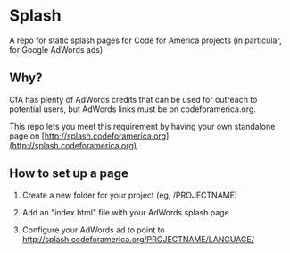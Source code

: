 # Splash

A repo for static splash pages for Code for America projects (in particular, for Google AdWords ads)

## Why?

CfA has plenty of AdWords credits that can be used for outreach to potential users, but AdWords links must be on codeforamerica.org.

This repo lets you meet this requirement by having your own standalone page on [http://splash.codeforamerica.org](http://splash.codeforamerica.org).

## How to set up a page

1. Create a new folder for your project (eg, /PROJECTNAME)

2. Add an "index.html" file with your AdWords splash page

3. Configure your AdWords ad to point to http://splash.codeforamerica.org/PROJECTNAME/LANGUAGE/